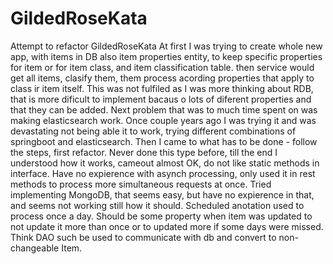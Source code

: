 # GildedRoseKata

Attempt to refactor GildedRoseKata
At first I was trying to create whole new app, with items in DB
also item properties entity, to keep specific properties for item or for item class, and item classification table.
then service would get all items, clasify them, them process acording properties that apply to class ir item itself.
This was not fulfiled as I was more thinking about RDB, that is more dificult to implement bacaus o lots of diferent 
properties and that they can be added.
Next problem that was to much time spent on was making elasticsearch work. Once couple years ago I was trying it and 
was devastating not being able it to work, trying different combinations of springboot and elasticsearch.
Then I came to what has to be done - follow the steps, first refactor. Never done this type before, till the end I 
understood how it works, cameout almost OK, do not like static methods in interface.
Have no expierence with asynch processing, only used it in rest methods to process more simultaneous requests at once.
Tried implementing MongoDB, that seems easy, but have no expierence in that, and seems not working still how it should.
Scheduled anotation used to process once a day. Should be some property when item was updated to not update it more than 
once or to updated more if some days were missed. Think DAO such be used to communicate with db and convert to non-changeable Item.
